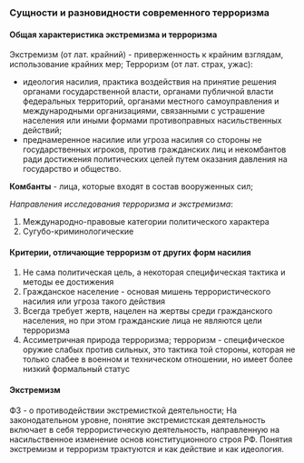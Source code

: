 ### Сущности и разновидности современного терроризма
#### Общая характеристика экстремизма и терроризма

Экстремизм (от лат. крайний) - приверженность к крайним взглядам, использование крайних мер;
Терроризм (от лат. страх, ужас):
- идеология насилия, практика воздействия на принятие решения органами государственной власти, органами публичной власти федеральных территорий, органами местного самоуправления и международными организациями, связанными с устрашение населения или иными формами противоправных насильственных действий;
- преднамеренное насилие или угроза насилия со стороны не государственных игроков, против гражданских лиц и некомбантов ради достижения политических целей путем оказания давления на государство и общество.

**Комбанты** - лица, которые входят в состав вооруженных сил;

*Направления исследования терроризма и экстремизма*:
1. Международно-правовые категории политического характера
2. Сугубо-криминологические
#### Критерии, отличающие терроризм от других форм насилия

1. Не сама политическая цель, а некоторая специфическая тактика и методы ее достижения
2. Гражданское население - основая мишень террористического насилия или угроза такого действия
3. Всегда требует жертв, нацелен на жертвы среди гражданского населения, но при этом гражданские лица не являются цели терроризма
4. Ассиметричная природа терроризма; терроризм - специфическое оружие слабых против сильных, это тактика той стороны, которая не только слабее в военном и техническом отношении, но имеет более низкий формальный статус
#### Экстремизм

ФЗ - о противодействии экстремисткой деятельности;
На законодательном уровне, понятие экстремистская деятельность включает в себя террористическую деятельность, направленную на насильственное изменение основ конституционного строя РФ. Понятия экстремизм и терроризм трактуются и как действие и как идеология.
